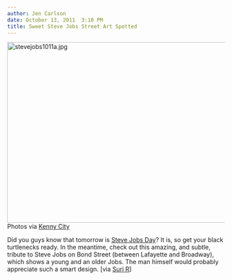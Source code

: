 ```yaml
---
author: Jen Carlson
date: October 13, 2011  3:10 PM
title: Sweet Steve Jobs Street Art Spotted
---
```


<p><span class="mt-enclosure mt-enclosure-image" style="display: inline;"> <img alt="stevejobs1011a.jpg" src="https://web.archive.org/web/20111213124707im_/http://gothamist.com/attachments/arts_jen/stevejobs1011a.jpg" width="640" height="419" class="image-none"> </span><br>
<span class="photo_caption">Photos via <a href="https://web.archive.org/web/20111213124707/http://twitter.com/#!/kennycity">Kenny City</a></span></p>

<p>Did you guys know that tomorrow is <a href="https://web.archive.org/web/20111213124707/http://stevejobsday2011.com/">Steve Jobs Day</a>? It is, so get your black turtlenecks ready. In the meantime, check out this amazing, and subtle, tribute to Steve Jobs on Bond Street (between Lafayette and Broadway), which shows a young and an older Jobs. The man himself would probably appreciate such a smart design. [via <a href="https://web.archive.org/web/20111213124707/http://twitter.com/#!/SuriR/status/124524221022998528">Suri R</a>]</p>